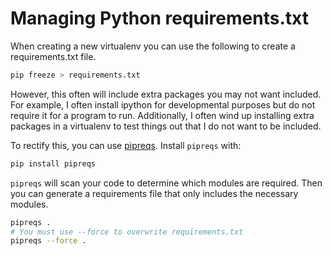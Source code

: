 # Managing Python requirements.txt

When creating a new virtualenv you can use the following to create a requirements.txt file.

```bash
pip freeze > requirements.txt
```

However, this often will include extra packages you may not want included. For example, I often install ipython for developmental 
purposes but do not require it for a program to run. Additionally, I often wind up installing extra packages in a virtualenv to
test things out that I do not want to be included.

To rectify this, you can use [pipreqs](https://github.com/bndr/pipreqs). Install `pipreqs` with:

```bash
pip install pipreqs
```

`pipreqs` will scan your code to determine which modules are required. Then you can generate a requirements file that only includes the necessary modules.

```bash
pipreqs .
# You must use --force to overwrite requirements.txt
pipreqs --force .
```
